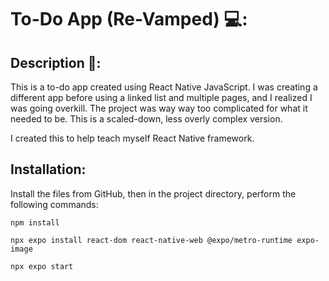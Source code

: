 # To-Do App (Re-Vamped) 💻: 

## Description 📝:
This is a to-do app created using React Native JavaScript. I was creating a different app before using a linked list and multiple pages, and I realized I was going overkill. The project was way way too complicated for what it needed to be. This is a scaled-down, less overly complex version.

I created this to help teach myself React Native framework. 

## Installation:
Install the files from GitHub, then in the project directory, perform the following commands:

```
npm install
```

```
npx expo install react-dom react-native-web @expo/metro-runtime expo-image
```

```
npx expo start
```

